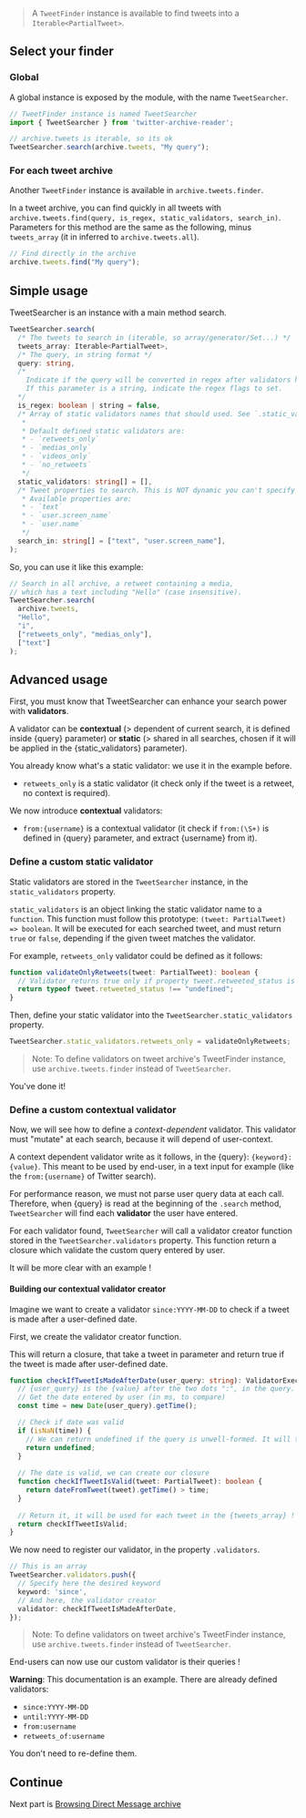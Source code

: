 > A `TweetFinder` instance is available to find tweets into a `Iterable<PartialTweet>`.

## Select your finder

### Global

A global instance is exposed by the module, with the name `TweetSearcher`.

```ts
// TweetFinder instance is named TweetSearcher
import { TweetSearcher } from 'twitter-archive-reader';

// archive.tweets is iterable, so its ok
TweetSearcher.search(archive.tweets, "My query");
```

### For each tweet archive

Another `TweetFinder` instance is available in `archive.tweets.finder`.

In a tweet archive, you can find quickly in all tweets with `archive.tweets.find(query, is_regex, static_validators, search_in)`.
Parameters for this method are the same as the following, minus `tweets_array` (it in inferred to `archive.tweets.all`).

```ts
// Find directly in the archive
archive.tweets.find("My query");
```

## Simple usage

TweetSearcher is an instance with a main method search.
```ts
TweetSearcher.search(
  /* The tweets to search in (iterable, so array/generator/Set...) */
  tweets_array: Iterable<PartialTweet>,
  /* The query, in string format */
  query: string,
  /* 
    Indicate if the query will be converted in regex after validators has been trimmed. 
    If this parameter is a string, indicate the regex flags to set.
  */
  is_regex: boolean | string = false,
  /* Array of static validators names that should used. See `.static_validators`.
   * 
   * Default defined static validators are:
   * - `retweets_only`
   * - `medias_only`
   * - `videos_only`
   * - `no_retweets` 
   */
  static_validators: string[] = [],
  /* Tweet properties to search. This is NOT dynamic you can't specify the property you want.
   * Available properties are:
   * - `text`
   * - `user.screen_name`
   * - `user.name`
   */
  search_in: string[] = ["text", "user.screen_name"],
);
```
So, you can use it like this example:

```ts
// Search in all archive, a retweet containing a media, 
// which has a text including "Hello" (case insensitive).
TweetSearcher.search(
  archive.tweets,
  "Hello",
  "i",
  ["retweets_only", "medias_only"],
  ["text"]
);
```

## Advanced usage

First, you must know that TweetSearcher can enhance your search power with **validators**.

A validator can be **contextual** (> dependent of current search, it is defined inside {query} parameter) or **static** (> shared in all searches, chosen if it will be applied in the {static_validators} parameter).

You already know what's a static validator: we use it in the example before.

- `retweets_only` is a static validator (it check only if the tweet is a retweet, no context is required).

We now introduce **contextual** validators:
- `from:{username}` is a contextual validator (it check if `from:(\S+)` is defined in {query} parameter, and extract {username} from it).

### Define a custom static validator

Static validators are stored in the `TweetSearcher` instance, in the `static_validators` property.

`static_validators` is an object linking the static validator name to a `function`. This function must follow this prototype: `(tweet: PartialTweet) => boolean`. It will be executed for each searched tweet, and must return `true` or `false`, depending if the given tweet matches the validator.

For example, `retweets_only` validator could be defined as it follows:
```ts
function validateOnlyRetweets(tweet: PartialTweet): boolean {
  // Validator returns true only if property tweet.retweeted_status is defined
  return typeof tweet.retweeted_status !== "undefined";
}
```

Then, define your static validator into the `TweetSearcher.static_validators` property.

```ts
TweetSearcher.static_validators.retweets_only = validateOnlyRetweets;
```

> Note: To define validators on tweet archive's TweetFinder instance, use `archive.tweets.finder` instead of `TweetSearcher`.

You've done it!

### Define a custom contextual validator

Now, we will see how to define a *context-dependent* validator. This validator must "mutate" at each search, because it will depend of user-context.

A context dependent validator write as it follows, in the {query}: `{keyword}:{value}`. This meant to be used by end-user, in a text input for example (like the `from:{username}` of Twitter search).

For performance reason, we must not parse user query data at each call. Therefore, when {query} is read at the beginning of the `.search` method, `TweetSearcher` will find each **validator** the user have entered.

For each validator found, `TweetSearcher` will call a validator creator function stored in the `TweetSearcher.validators` property.
This function return a closure which validate the custom query entered by user.

It will be more clear with an example !

#### Building our contextual validator creator

Imagine we want to create a validator `since:YYYY-MM-DD` to check if a tweet is made after a user-defined date.

First, we create the validator creator function. 

This will return a closure, that take a tweet in parameter and return true if the tweet is made after user-defined date.
```ts
function checkIfTweetIsMadeAfterDate(user_query: string): ValidatorExecFunction {
  // {user_query} is the {value} after the two dots ":", in the query. 
  // Get the date entered by user (in ms, to compare)
  const time = new Date(user_query).getTime();

  // Check if date was valid
  if (isNaN(time)) {
    // We can return undefined if the query is unwell-formed. It will throw an Error.
    return undefined;
  }
  
  // The date is valid, we can create our closure
  function checkIfTweetIsValid(tweet: PartialTweet): boolean {
    return dateFromTweet(tweet).getTime() > time;
  }
  
  // Return it, it will be used for each tweet in the {tweets_array} !
  return checkIfTweetIsValid;
}
```

We now need to register our validator, in the property `.validators`.
```ts
// This is an array
TweetSearcher.validators.push({
  // Specify here the desired keyword
  keyword: 'since',
  // And here, the validator creator
  validator: checkIfTweetIsMadeAfterDate,
});
```

> Note: To define validators on tweet archive's TweetFinder instance, use `archive.tweets.finder` instead of `TweetSearcher`.

End-users can now use our custom validator is their queries !

**Warning**: This documentation is an example. There are already defined validators:
- `since:YYYY-MM-DD`
- `until:YYYY-MM-DD`
- `from:username`
- `retweets_of:username`

You don't need to re-define them.

## Continue

Next part is [Browsing Direct Message archive](./Browsing-Direct-Message-archive-(conversations))


